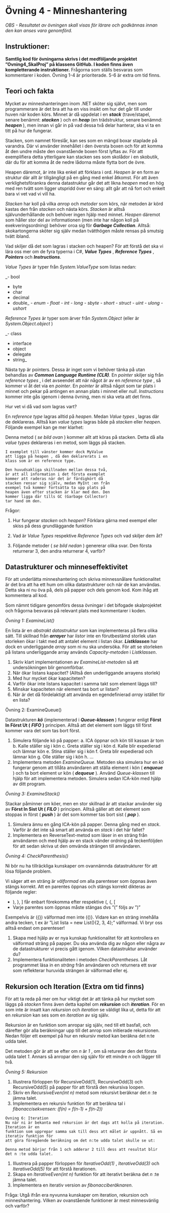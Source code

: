 # Övning 4 - Minneshantering

_OBS - Resultatet av övningen skall visas för lärare och godkännas innan den kan anses vara genomförd._

## Instruktioner:

**Samtlig kod för övningarna skrivs i det medföljande projektet ”Ovning4_SkalProj” på klassens
GitHub. I koden finns även kompletterande instruktioner.**
Frågorna som ställs besvaras som kommentarer i koden.
Övning 1-4 är prioriterade. 5-6 är extra om tid finns.

## Teori och fakta

Mycket av minneshanteringen inom .NET sköter sig självt, men som programmerare är det
bra att ha en viss insikt om hur det går till under huven när koden körs. Minnet är då
uppdelat i en **_stack_** (trave/stapel, senare benämnt: **_stacken_** ) och en **_heap_** (en trädstruktur,
senare benämnd: **_heapen_** ), men innan vi går in på vad dessa två delar hanterar, ska vi ta en
titt på hur de fungerar.

Stacken, som namnet föreslår, kan ses som en mängd boxar staplade på varandra. Där vi
använder innehållet i den översta boxen och för att komma åt den undre måste den
ovanstående boxen först lyftas av. För att exemplifiera detta ytterligare kan stacken ses
som skolådor i en skobutik, där du för att komma åt de nedre lådorna måste flytta bort de
övre.

Heapen däremot, är inte lika enkel att förklara i ord. _Heapen_ är en form av struktur där allt
är tillgängligt på en gång med enkel åtkomst. För att även verklighetsförankra denna
datastruktur går det att likna _heapen_ med en hög med ren tvätt som ligger utspridd över
en säng: allt går att nå fort och enkelt bara vi vet vad vi vill ha.

_Stacken_ har koll på vilka _anrop_ och _metoder_ som körs, när metoden är körd kastas den från
_stacken_ och nästa körs. _Stacken_ är alltså självunderhållande och behöver ingen hjälp med
minnet. _Heapen_ däremot som håller stor del av informationen (men inte har någon koll på
exekveringsordning) behöver oroa sig för **_Garbage Collection_**. Alltså: skokartongerna
sköter sig själv medan tvätthögen måste rensas på smutsig tvätt ibland.

Vad skiljer då det som lagras i stacken och heapen? För att förstå det ska vi lära oss mer
om de fyra typerna i C#, **_Value Types_** , **_Reference Types_** , **_Pointers_** och **_Instructions_**.

_Value Types_ är typer från _System.ValueType_ som listas nedan:

_- bool
- byte
- char
- decimal
- double_
    _- enum_
    _- float_
    _- int_
    _- long_
    _- sbyte_
       _- short_
       _- struct_
       _- uint_
       _- ulong_
       _- ushort_


_Reference Types_ är typer som ärver från _System.Object_ (eller är _System.Object.object_ )

_- class
- interface
- object
- delegate
- string_

Nästa typ är pointers. Dessa är inget som vi behöver tänka på utan behandlas av **_Common
Language Runtime (CLR)_**_._ En _pointer_ skiljer sig från _reference types_ , i det avseendet att när
något är av en _reference type_ , så kommer vi åt det via en _pointer_. En _pointer_ är alltså något
som tar plats i minnet och pekar på antingen en annan plats i minnet eller _null_.
_Instructions_ kommer inte gås igenom i denna övning, men ni ska veta att det finns.

Hur vet vi då vad som lagras vart?

En _reference type_ lagras alltid på _heapen_. Medan _Value types_ , lagras där de deklareras.
Alltså kan _value types_ lagras både på _stacken_ eller _heapen_. Följande exempel kan ge mer
klarhet:

Denna metod ( _se bild ovan_ ) kommer allt att köras på stacken. Detta då alla _value types_
deklareras i en metod, som läggs på stacken.

```
I exemplet till vänster kommer dock MyValue
att ligga på heapen , då den deklarerats i en
klass som är en reference type.
```
```
Den huvudsakliga skillnaden mellan dessa två,
är att all information i det första exemplet
kommer att raderas när det är färdigkört då
stacken rensar sig själv, medan MyInt :en från
exempel två kommer fortsätta ta upp plats på
heapen även efter stacken är klar med den. Den
kommer ligga där tills GC (Garbage Collector)
tar hand om den.
```
Frågor:

1. Hur fungerar _stacken_ och _heapen_? Förklara gärna med exempel eller skiss på dess
    grundläggande funktion


2. Vad är _Value Types_ respektive _Reference Types_ och vad skiljer dem åt?
3. Följande metoder ( _se bild nedan_ ) genererar olika svar. Den första returnerar 3, den
    andra returnerar 4, varför?


## Datastrukturer och minneseffektivitet

För att underlätta minneshantering och skriva minnessnålare funktionalitet är det bra att
ha ett hum om olika datastrukturer och när de kan användas. Detta ska ni nu öva på, dels
på papper och dels genom kod. Kom ihåg att kommentera all kod.

Som nämnt tidigare genomförs dessa övningar i det bifogade skalprojektet och frågorna
besvaras på relevant plats med kommentarer i koden.

_Övning 1: ExamineList()_

En lista är en _abstrakt datastruktur_ som kan implementeras på flera olika sätt. Till skillnad
från **_arrayer_** har _listor_ inte en förutbestämd storlek utan storleken ökar i takt med att
antalet element i listan ökar. **_Listklassen_** har dock en underliggande _array_ som ni nu ska
undersöka. För att se storleken på listans underliggande array används _Capacity-metoden_ i
_Listklassen_.

1. Skriv klart implementationen av _ExamineList-metoden_ så att undersökningen blir
    genomförbar.
2. När ökar listans kapacitet? (Alltså den underliggande arrayens storlek)
3. Med hur mycket ökar kapaciteten?
4. Varför ökar inte listans kapacitet i samma takt som element läggs till?
5. Minskar kapaciteten när element tas bort ur listan?
6. När är det då fördelaktigt att använda en egendefinierad _array_ istället för en lista?

Övning 2: ExamineQueue()

Datastrukturen **_kö_** (implementerad i **_Queue-klassen_** ) fungerar enligt **Först In Först Ut
(** **_FIFO_** **)** principen. Alltså att det element som läggs till först kommer vara det som tas bort
först.

1. Simulera följande kö på papper:
    a. ICA öppnar och kön till kassan är tom
    b. Kalle ställer sig i kön
    c. Greta ställer sig i kön
    d. Kalle blir expedierad och lämnar kön
    e. Stina ställer sig i kön
    f. Greta blir expedierad och lämnar kön
    g. Olle ställer sig i kön
    h. ...
2. Implementera metoden _ExamineQueue_. Metoden ska simulera hur en _kö_ fungerar
    genom att tillåta användaren att ställa element i kön ( **_enqueue_** ) och ta bort element
    ur kön ( **_dequeue_** ). Använd _Queue-klassen_ till hjälp för att implementera metoden.
    Simulera sedan ICA-kön med hjälp av ditt program.

_Övning 3: ExamineStack()_

Stackar påminner om köer, men en stor skillnad är att stackar använder sig av **Först In Sist
Ut (** **_FILO_** ) principen. Alltså gäller att det element som stoppas in först ( **_push_** ) är det som
kommer tas bort sist ( **_pop_** ).


1. Simulera ännu en gång ICA-kön på papper. Denna gång med en _stack_. Varför är det
    inte så smart att använda en _stack_ i det här fallet?
2. Implementera en ReverseText-metod som läser in en sträng från användaren och
    med hjälp av en stack vänder ordning på teckenföljden för att sedan skriva ut den omvända strängen till användaren.

_Övning 4: CheckParenthesis()_

Ni bör nu ha tillräckliga kunskaper om ovannämnda datastrukturer för att lösa följande
problem.

Vi säger att en sträng är _välformad_ om alla parenteser som öppnas även stängs korrekt.
Att en parentes öppnas och stängs korrekt dikteras av följande regler:

- ), }, ] får enbart förekomma efter respektive (, {, [
- Varje parentes som öppnas måste stängas dvs ”(” följs av ”)”

Exempelvis är ([{}]({})) välformad men inte ({)}. Vidare kan en sträng innehålla andra tecken,
t ex är ”List<int> lista = new List<int>(){2, 3, 4};” välformad. Vi bryr oss alltså endast om
parenteser!

1. Skapa med hjälp av er nya kunskap funktionalitet för att kontrollera en välformad
    sträng på papper. Du ska använda dig av någon eller några av de datastrukturer vi
    precis gått igenom. Vilken datastruktur använder du?
2. Implementera funktionaliteten i metoden _CheckParentheses_. Låt programmet läsa
    in en _sträng_ från användaren och returnera ett svar som reflekterar huruvida
    strängen är välformad eller ej.


## Rekursion och Iteration (Extra om tid finns)

För att ta reda på mer om hur viktigt det är att tänka på hur mycket som läggs på _stacken_
finns även detta kapitel om **_rekursion_** och **_iteration_**. För en som inte är insatt kan _rekursion_
och _iteration_ se väldigt lika ut, detta för att en _rekursion_ kan ses som en _iteration_ av sig
själv.

Rekursion är en funktion som anropar sig själv, ned till ett basfall, och därefter gör alla
beräkningar upp till det anrop som initierade rekursionen. Nedan följer ett exempel på hur
en rekursiv metod kan beräkna det n:te udda talet.

Det metoden gör är att se efter om _n_ är _1_ , om så returerar den det första udda talet _1_.
Annars så anropar den sig själv för ett mindre _n_ och lägger till två.

_Övning 5: Rekursion_

1. Illustrera förloppen för RecursiveOdd(1), RecursiveOdd(3) och RecursiveOdd(5) på
    papper för att förstå den rekursiva loopen.
2. Skriv en _RecursiveEven(int n)_ metod som rekursivt beräknar det _n_ :te jämna talet.
3. Implementera en rekursiv funktion för att beräkna tal i _fibonaccisekvensen: (f(n) =_
    _f(n-1) + f(n-2))_


```
Övning 6: Iteration
Nu när ni är bekanta med rekursion är det dags att kolla på iteration. Iteration är en
funktion som upprepar samma sak till dess att målet är uppnått. Så en iterativ funktion för
att göra föregående beräkning om det n:te udda talet skulle se ut:
```
```
Denna metod börjar från 1 och adderar 2 till dess att resultat blir det n :te udda talet.
```
1. Illustrera på papper förloppen för _IterativeOdd(1)_ , _IterativeOdd(3)_ och
    _IterativeOdd(5)_ för att förstå iterationen.
2. Skapa en _IterativeEven(int n)_ funktion för att iterativt beräkna det _n_ :te jämna talet.
3. Implementera en iterativ version av _fibonacciberäknaren_.

Fråga:
Utgå ifrån era nyvunna kunskaper om iteration, rekursion och minneshantering. Vilken av
ovanstående funktioner är mest minnesvänlig och varför?


